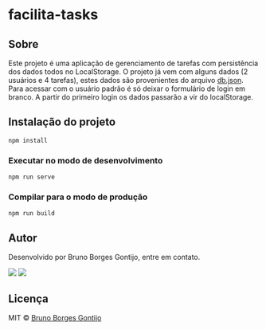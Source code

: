 # facilita-tasks

## Sobre

Este projeto é uma aplicação de gerenciamento de tarefas com persistência dos dados todos no LocalStorage. O projeto já vem com alguns dados (2 usuários e 4 tarefas), estes dados são provenientes do arquivo [db.json](https://github.com/bruno2077/facilita-tasks/blob/master/src/assets/db.json). Para acessar com o usuário padrão é só deixar o formulário de login em branco. A partir do primeiro login os dados passarão a vir do localStorage.

## Instalação do projeto
```
npm install
```

### Executar no modo de desenvolvimento
```
npm run serve
```

### Compilar para o modo de produção
```
npm run build
```

## Autor
Desenvolvido por Bruno Borges Gontijo, entre em contato.

[<img src="https://img.shields.io/badge/linkedin-%230077B5.svg?&style=for-the-badge&logo=linkedin&logoColor=white" />](https://www.linkedin.com/in/bruno2077/) [<img src="https://img.shields.io/badge/Microsoft_Outlook-0078D4?style=for-the-badge&logo=microsoft-outlook&logoColor=white "/>](mailto:assembleia23@hotmail.com)

## Licença
MIT © [Bruno Borges Gontijo](https://bruno2077.github.io)
